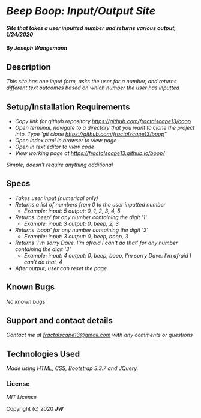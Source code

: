 # _Beep Boop: Input/Output Site_

#### _Site that takes a user inputted number and returns various output, 1/24/2020_

#### By _**Joseph Wangemann**_

## Description

_This site has one input form, asks the user for a number, and returns different text outcomes based on which number the user has inputted_

## Setup/Installation Requirements

* _Copy link for github repository https://github.com/fractalscape13/boop_
* _Open terminal, navigate to a directory that you want to clone the project into.  Type 'git clone https://github.com/fractalscape13/boop"_
* _Open index.html in browser to view page_
* _Open in text editor to view code_
* _View working page at https://fractalscape13.github.io/boop/_

_Simple, doesn't require anything additional_

## Specs

* _Takes user input (numerical only)_
* _Returns a list of numbers from 0 to the user inputted number_
    * _Example: input: 5_
                _output: 0, 1, 2, 3, 4, 5_
* _Returns 'beep' for any number containing the digit '1'_
    * _Example: input: 3_
                _output: 0, beep, 2, 3_
* _Returns 'boop' for any number containing the digit '2'_
    * _Example: input: 3_
                _output: 0, beep, boop, 3_
* _Returns 'I'm sorry Dave. I'm afraid I can't do that' for any number containing the digit '3'_
    * _Example: input: 4_
                _output: 0, beep, boop, I'm sorry Dave. I'm afraid I can't do that, 4_
* _After output, user can reset the page_

## Known Bugs

_No known bugs_

## Support and contact details

_Contact me at fractalscape13@gmail.com with any comments or questions_

## Technologies Used

_Made using HTML, CSS, Bootstrap 3.3.7 and JQuery._

### License

*MIT License*

Copyright (c) 2020 **_JW_**